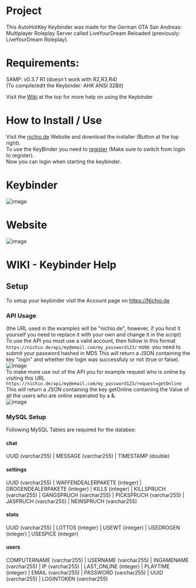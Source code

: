 # Project
This AutoHotKey Keybinder was made for the German GTA San Andreas: Multiplayer Roleplay Server called LiveYourDream Reloaded (previously: LiveYourDream Roleplay).

# Requirements:
SAMP: v0.3.7 R1 (doesn't work with R2,R3,R4)  
(To compile/edit the Keybinder: AHK ANSI 32Bit)

Visit the [Wiki](https://github.com/batscs/Nichio-Keybinder-for-GTA-SAMP/wiki) at the top for more help on using the Keybinder

# How to Install / Use
Visit the [nichio.de](https://nichio.de/) Website and download the installer (Button at the top right).  
To use the KeyBinder you need to [register](https://nichio.de/account.php) (Make sure to switch from login to register).  
Now you can login when starting the keybinder.  

# Keybinder
![image](https://user-images.githubusercontent.com/31670615/137601590-051cf4e3-502b-4b7e-a1d6-6bb7ca37893f.png)

# Website
![image](https://user-images.githubusercontent.com/31670615/137601640-dba9611a-7fde-412d-9e07-d4a1be436352.png)

# WIKI - Keybinder Help

## Setup

To setup your keybinder visit the Account page on https://Nichio.de


### API Usage
(the URL used in the examples will be "nichio.de", however, if you host it yourself you need to replace it with your own and change it in the script)  
To use the API you must use a valid account, then follow in this format  
`https://nichio.de/api/my@email.com/my_password123/`
note: you need to submit your password hashed in MD5 This will return a JSON containing the key "login" and whether the login was successfuly or not (true or false).   
![image](https://user-images.githubusercontent.com/31670615/138897501-147f8095-bf1d-4bc7-9c39-ac8c497c9801.png)  
To make more use out of the API you for example request who is online by visiting this URL  
`https://nichio.de/api/my@email.com/my_password123/request=getOnline`
This will return a JSON containing the key getOnline containing the Value of all the users who are online seperated by a &.  
![image](https://user-images.githubusercontent.com/31670615/138897534-74d6c3c3-da01-43e7-9a81-b63cbb856537.png)  

### MySQL Setup

Following MySQL Tables are required for the databse:

#### chat

UUID (varchar255) | MESSAGE (varchar255) | TIMESTAMP (double)

#### settings

UUID (varchar255) | WAFFENDEALERPAKETE (integer) | DROGENDEALERPAKETE (integer) | KILLS (integer) | KILLSPRUCH (varchar255) | GANGSPRUCH (varchar255) | PICKSPRUCH (varchar255) | JASPRUCH (varchar255) | NEINSPRUCH (varchar255)

#### stats

UUID (varchar255) | LOTTOS (integer) | USEWT (integer) | USEDROGEN (integer) | USESPICE (integer)

#### users

COMPUTERNAME (varchar255) | USERNAME (varchar255) | INGAMENAME (varchar255) | IP (varchar255) | LAST_ONLINE (integer) | PLAYTIME (integer) | EMAIL (varchar255) | PASSWORD (varchar255) | UUID (varchar255) | LOGINTOKEN (varchar255)
